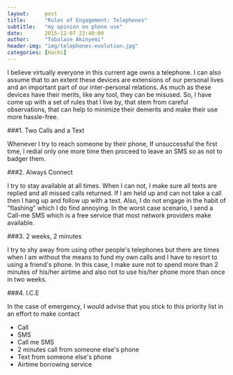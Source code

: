 ```yaml
---
layout:     post
title:      "Rules of Engagement: Telephones"
subtitle:   "my opinion on phone use"
date:       2015-12-07 22:40:00
author:     "Tobalase Akinyemi"
header-img: "img/telephones-evolution.jpg"
categories: [Hacks]
---
```


I believe virtually everyone in this current age owns a telephone. I can also assume that to an extent these devices are extensions of our personal lives and an important part of our inter-personal relations. As much as these devices have their merits, like any tool, they can be misused. So, I have come up with a set of rules that I live by, that stem from careful observations, that can help to minimize their demerits and make their use more hassle-free.

###1. Two Calls and a Text

Whenever I try to reach someone by their phone, If unsuccessful the first time, I redial only one more time then proceed to leave an SMS so as not to badger them.

###2. Always Connect

I try to stay available at all times. When I can not, I make sure all texts are replied and all missed calls returned. If I am held up and can not take a call then I hang up and follow up with a text. Also, I do not engage in the habit of "flashing" which I do find annoying. In the worst case scenario, I send a Call-me SMS which is a free service that most network providers make available.

###3. 2 weeks, 2 minutes

I try to shy away from using other people's telephones but there are times when I am without the means to fund my own calls and I have to resort to using a friend's phone. In this case, I make sure not to spend more than 2 minutes of his/her airtime and also not to use his/her phone more than once in two weeks.

###4. I.C.E

In the case of emergency, I would advise that you stick to this priority list in an effort to make contact

* Call
* SMS
* Call me SMS
* 2 minutes call from someone else's phone
* Text from someone else's phone
* Airtime borrowing service
